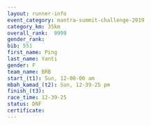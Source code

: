 ```yaml
---
layout: runner-info 
event_category: mantra-summit-challenge-2019 
category_km: 35km 
overall_rank:  9999
gender_rank: 
bib: 551
first_name: Ping
last_name: Yanti
gender: F
team_name: BRB
start_(t1): Sun, 12-00-00 am
mbah_kamad_(t2): Sun, 12-39-25 pm
finish_(t3): 
race_time: 12-39-25
status: DNF
certificate: 
---
```

